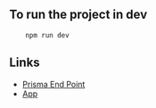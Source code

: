 ## To run the project in dev

```
    npm run dev
```

## Links

- [Prisma End Point](https://thawing-ocean-56286.herokuapp.com/_admin)
- [App](https://autest-kzszhqjyrr.now.sh/)

